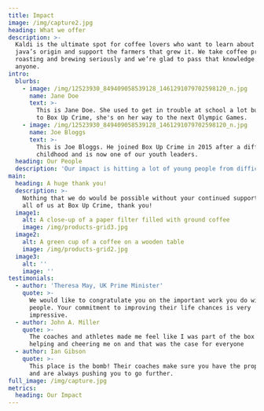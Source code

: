 ```yaml
---
title: Impact
image: /img/capture2.jpg
heading: What we offer
description: >-
  Kaldi is the ultimate spot for coffee lovers who want to learn about their
  java’s origin and support the farmers that grew it. We take coffee production,
  roasting and brewing seriously and we’re glad to pass that knowledge to
  anyone.
intro:
  blurbs:
    - image: /img/12523930_849409058539128_1461291079702598120_n.jpg
      name: Jane Doe
      text: >-
        This is Jane Doe. She used to get in trouble at school a lot but thanks
        to Box Up Crime, she's on her way to the next Olympic Games. 
    - image: /img/12523930_849409058539128_1461291079702598120_n.jpg
      name: Joe Bloggs
      text: >-
        This is Joe Bloggs. He joined Box Up Crime in 2015 after a difficult
        childhood and is now one of our youth leaders. 
  heading: Our People
  description: 'Our impact is hitting a lot of young people from difficult backgrounds. '
main:
  heading: A huge thank you!
  description: >-
    Nothing that we do would be possible without your continued support. From
    all of us at Box Up Crime, thank you!
  image1:
    alt: A close-up of a paper filter filled with ground coffee
    image: /img/products-grid3.jpg
  image2:
    alt: A green cup of a coffee on a wooden table
    image: /img/products-grid2.jpg
  image3:
    alt: ''
    image: ''
testimonials:
  - author: 'Theresa May, UK Prime Minister'
    quote: >-
      We would like to congratulate you on the important work you do with young
      people. Your commitment to improving their life chances is very
      impressive.
  - author: John A. Miller
    quote: >-
      The coaches and athletes made me feel like I was part of the box by
      helping and cheering me on and that was the case for everyone
  - author: Ian Gibson
    quote: >-
      This place is the bomb! Their coaches make sure you have the proper form
      and are always pushing you to go further.
full_image: /img/capture.jpg
metrics:
  heading: Our Impact
---
```


